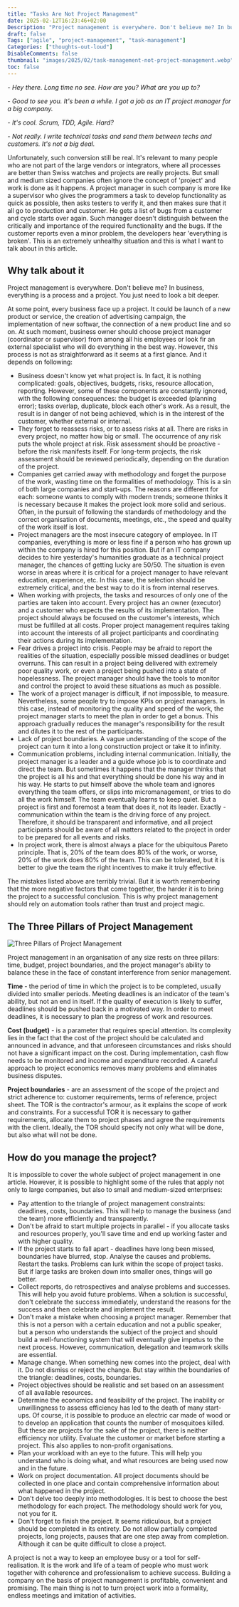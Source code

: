 ```yaml
---
title: "Tasks Are Not Project Management"
date: 2025-02-12T16:23:46+02:00
Description: "Project management is everywhere. Don't believe me? In business, everything is a process and a project. You just need to look a bit deeper."
draft: false
Tags: ["agile", "project-management", "task-management"]
Categories: ["thoughts-out-loud"]
DisableComments: false
thumbnail: "images/2025/02/task-management-not-project-management.webp"
toc: false
---
```


_- Hey there. Long time no see. How are you? What are you up to?_

_- Good to see you. It's been a while. I got a job as an IT project manager for a big company._

_- It's cool. Scrum, TDD, Agile. Hard?_

_- Not really. I write technical tasks and send them between techs and customers. It's not a big deal._

Unfortunately, such conversion still be real. It's relevant to many people who are not part of the large vendors or integrators, where all processes are better than Swiss watches and projects are really projects.
But small and medium sized companies often ignore the concept of 'project' and work is done as it happens.
A project manager in such company is more like a supervisor who gives the programmers a task to develop functionality as quick as possible, then asks testers to verify it, and then makes sure that it all go to production and customer.
He gets a list of bugs from a customer and cycle starts over again.
Such manager doesn't distinguish between the critically and importance of the required functionality and the bugs.
If the customer reports even a minor problem, the developers hear 'everything is broken'. This is an extremely unhealthy situation and this is what I want to talk about in this article.

## Why talk about it

Project management is everywhere. Don't believe me? In business, everything is a process and a project. You just need to look a bit deeper.

At some point, every business face up a project. It could be launch of a new product or service, the creation of advertising campaign, the implementation of new softwar, the connection of a new product line and so on.
At such moment, business owner should choose project manager (coordinator or supervisor) from among all his employees or look fir an external specialist who will do everything in the best way.
However, this process is not as straightforward as it seems at a first glance. And it depends on following:

- Business doesn't know yet what project is. In fact, it is nothing complicated: goals, objectives, budgets, risks, resource allocation, reporting.
  However, some of these components are constantly ignored, with the following consequences: the budget is exceeded (planning error); tasks overlap, duplicate, block each other's work. As a result, the result is in danger of not being achieved, which is in the interest of the customer, whether external or internal.
- They forget to reassess risks, or to assess risks at all. There are risks in every project, no matter how big or small. The occurrence of any risk puts the whole project at risk. Risk assessment should be proactive - before the risk manifests itself. For long-term projects, the risk assessment should be reviewed periodically, depending on the duration of the project.
- Companies get carried away with methodology and forget the purpose of the work, wasting time on the formalities of methodology. This is a sin of both large companies and start-ups. The reasons are different for each: someone wants to comply with modern trends; someone thinks it is necessary because it makes the project look more solid and serious. Often, in the pursuit of following the standards of methodology and the correct organisation of documents, meetings, etc., the speed and quality of the work itself is lost.
- Project managers are the most insecure category of employee. In IT companies, everything is more or less fine if a person who has grown up within the company is hired for this position. But if an IT company decides to hire yesterday's humanities graduate as a technical project manager, the chances of getting lucky are 50/50. The situation is even worse in areas where it is critical for a project manager to have relevant education, experience, etc. In this case, the selection should be extremely critical, and the best way to do it is from internal reserves.
- When working with projects, the tasks and resources of only one of the parties are taken into account. Every project has an owner (executor) and a customer who expects the results of its implementation. The project should always be focused on the customer's interests, which must be fulfilled at all costs. Proper project management requires taking into account the interests of all project participants and coordinating their actions during its implementation.
- Fear drives a project into crisis. People may be afraid to report the realities of the situation, especially possible missed deadlines or budget overruns. This can result in a project being delivered with extremely poor quality work, or even a project being pushed into a state of hopelessness. The project manager should have the tools to monitor and control the project to avoid these situations as much as possible.
- The work of a project manager is difficult, if not impossible, to measure. Nevertheless, some people try to impose KPIs on project managers. In this case, instead of monitoring the quality and speed of the work, the project manager starts to meet the plan in order to get a bonus. This approach gradually reduces the manager's responsibility for the result and dilutes it to the rest of the participants.
- Lack of project boundaries. A vague understanding of the scope of the project can turn it into a long construction project or take it to infinity.
- Communication problems, including internal communication. Initially, the project manager is a leader and a guide whose job is to coordinate and direct the team. But sometimes it happens that the manager thinks that the project is all his and that everything should be done his way and in his way. He starts to put himself above the whole team and ignores everything the team offers, or slips into micromanagement, or tries to do all the work himself. The team eventually learns to keep quiet. But a project is first and foremost a team that does it, not its leader. Exactly - communication within the team is the driving force of any project. Therefore, it should be transparent and informative, and all project participants should be aware of all matters related to the project in order to be prepared for all events and risks.
- In project work, there is almost always a place for the ubiquitous Pareto principle. That is, 20% of the team does 80% of the work, or worse, 20% of the work does 80% of the team. This can be tolerated, but it is better to give the team the right incentives to make it truly effective.

The mistakes listed above are terribly trivial. But it is worth remembering that the more negative factors that come together, the harder it is to bring the project to a successful conclusion. This is why project management should rely on automation tools rather than trust and project magic.

## The Three Pillars of Project Management

![Three Pillars of Project Management](/images/2025/02/three-pillars.webp)

Project management in an organisation of any size rests on three pillars: time, budget, project boundaries, and the project manager's ability to balance these in the face of constant interference from senior management.

**Time** - the period of time in which the project is to be completed, usually divided into smaller periods. Meeting deadlines is an indicator of the team's ability, but not an end in itself. If the quality of execution is likely to suffer, deadlines should be pushed back in a motivated way. In order to meet deadlines, it is necessary to plan the progress of work and resources.

**Cost (budget)** - is a parameter that requires special attention. Its complexity lies in the fact that the cost of the project should be calculated and announced in advance, and that unforeseen circumstances and risks should not have a significant impact on the cost. During implementation, cash flow needs to be monitored and income and expenditure recorded. A careful approach to project economics removes many problems and eliminates business disputes.

**Project boundaries** - are an assessment of the scope of the project and strict adherence to: customer requirements, terms of reference, project sheet. The TOR is the contractor's armour, as it explains the scope of work and constraints. For a successful TOR it is necessary to gather requirements, allocate them to project phases and agree the requirements with the client. Ideally, the TOR should specify not only what will be done, but also what will not be done.

## How do you manage the project?

It is impossible to cover the whole subject of project management in one article. However, it is possible to highlight some of the rules that apply not only to large companies, but also to small and medium-sized enterprises:

- Pay attention to the triangle of project management constraints: deadlines, costs, boundaries. This will help to manage the business (and the team) more efficiently and transparently.
- Don't be afraid to start multiple projects in parallel - if you allocate tasks and resources properly, you'll save time and end up working faster and with higher quality.
- If the project starts to fall apart - deadlines have long been missed, boundaries have blurred, stop. Analyse the causes and problems. Restart the tasks. Problems can lurk within the scope of project tasks. But if large tasks are broken down into smaller ones, things will go better.
- Collect reports, do retrospectives and analyse problems and successes. This will help you avoid future problems. When a solution is successful, don't celebrate the success immediately, understand the reasons for the success and then celebrate and implement the result.
- Don't make a mistake when choosing a project manager. Remember that this is not a person with a certain education and not a public speaker, but a person who understands the subject of the project and should build a well-functioning system that will eventually give impetus to the next process. However, communication, delegation and teamwork skills are essential.
- Manage change. When something new comes into the project, deal with it. Do not dismiss or reject the change. But stay within the boundaries of the triangle: deadlines, costs, boundaries.
- Project objectives should be realistic and set based on an assessment of all available resources.
- Determine the economics and feasibility of the project. The inability or unwillingness to assess efficiency has led to the death of many start-ups. Of course, it is possible to produce an electric car made of wood or to develop an application that counts the number of mosquitoes killed. But these are projects for the sake of the project, there is neither efficiency nor utility. Evaluate the customer or market before starting a project. This also applies to non-profit organisations.
- Plan your workload with an eye to the future. This will help you understand who is doing what, and what resources are being used now and in the future.
- Work on project documentation. All project documents should be collected in one place and contain comprehensive information about what happened in the project.
- Don't delve too deeply into methodologies. It is best to choose the best methodology for each project. The methodology should work for you, not you for it.
- Don't forget to finish the project. It seems ridiculous, but a project should be completed in its entirety. Do not allow partially completed projects, long projects, pauses that are one step away from completion. Although it can be quite difficult to close a project.

A project is not a way to keep an employee busy or a tool for self-realisation. It is the work and life of a team of people who must work together with coherence and professionalism to achieve success. Building a company on the basis of project management is profitable, convenient and promising. The main thing is not to turn project work into a formality, endless meetings and imitation of activities.
